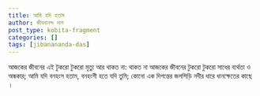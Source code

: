 ```yaml
---
title: আমি যদি হতাম
author: জীবনানন্দ দাশ
post_type: kobita-fragment
categories: []
tags: [jibanananda-das]
---
```

আজকের জীবনের এই টুকরো টুকরো মৃত্যু আর থাকত না:
থাকত না আজকের জীবনের টুকরো টুকরো সাধের ব্যর্থতা ও অন্ধকার;
আমি যদি বনহংস হতাম,
বনহংসী হতে যদি তুমি;
কোনো এক দিগন্তের জলসিড়ি নদীর ধারে
ধানক্ষেতের কাছে ।
